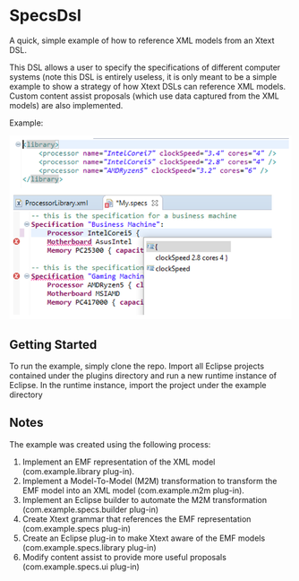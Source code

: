 # SpecsDsl

A quick, simple example of how to reference XML models from an Xtext DSL.

This DSL allows a user to specify the specifications of different computer systems (note this DSL is entirely useless, it is only meant to be a simple example to show a strategy of how Xtext DSLs can reference XML models. Custom content assist proposals (which use data captured from the XML models) are also implemented. 

Example:

![Screenshot](img/img1.PNG)
 

## Getting Started
To run the example, simply clone the repo. Import all Eclipse projects contained under the plugins directory and run a new runtime instance of Eclipse.
In the runtime instance, import the project under the example directory
## Notes 
The example was created using the following process:
1.	Implement an EMF representation of the XML model (com.example.library plug-in). 
2.	Implement a Model-To-Model (M2M) transformation to transform the EMF model into an XML model (com.example.m2m plug-in).
3.	Implement an Eclipse builder to automate the M2M transformation (com.example.specs.builder plug-in)
4.	Create Xtext grammar that references the EMF representation (com.example.specs plug-in)
5.	Create an Eclipse plug-in to make Xtext aware of the EMF models (com.example.specs.library plug-in)
6.	Modify content assist to provide more useful proposals (com.example.specs.ui plug-in)

